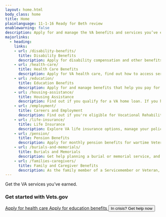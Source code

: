 ```yaml
---
layout: home.html
body_class: home
title: Home
plainlanguage: 11-1-16 Ready for Beth review
enablewarning: false
description: Apply for and manage the VA benefits and services you’ve earned as a Veteran, Servicemember, or family member—like health care, disability, education, and more.
majorlinks:
  - heading:
    links:
    - url: /disability-benefits/
      title: Disability Benefits
      description: Apply for disability compensation and other benefits for conditions related to your military service.
    - url: /health-care/
      title: Health Care Benefits
      description: Apply for VA health care, find out how to access services, and manage your health and benefits online.
    - url: /education/
      title: Education Benefits
      description: Apply for and manage benefits that help you pay for college and training programs.
    - url: /housing-assistance/
      title: Housing Assistance
      description: Find out if you qualify for a VA home loan. If you have a service-connected disability, find out if you qualify for a housing grant to help you live more independently.
    - url: /employment/
      title: Careers and Employment
      description: Find out if you're eligible for Vocational Rehabilitation and Employment (VR&E) services, get support for your Veteran-owned small business, and access other resources to help build your career skills and find a job.
    - url: /life-insurance/
      title: Life Insurance
      description: Explore VA life insurance options, manage your policy online, and file claims.
    - url: /pension/
      title: Pension Benefits
      description: Apply for monthly pension benefits for wartime Veterans and survivors.
    - url: /burials-and-memorials/
      title: Burials and Memorials
      description: Get help planning a burial or memorial service, and find out how to get survivor and dependent benefits.
    - url: /families-caregivers/
      title: Family and Caregiver Benefits
      description: As the family member of a Servicemember or Veteran, find out if you qualify for benefits like health care, VA-backed home loans, life insurance, or money to help pay for college. If you’re caring for a Veteran with disabilities, find out if you can get added support.
---
```

<div class="homepage-hero">
  <div class="homepage-hero-image usa-grid">
    <!-- Keep the white space here in order to force a line break. -->
    <div class="homepage-hero-title">Get the VA services
you’ve earned.</div>
  </div>
</div>

<div class="popular-container usa-grid-full">
<h3>Get started with Vets.gov</h3>
<div class="popular-container-links">
  <a href="/health-care/apply/" class="usa-button usa-button-secondary" onClick="recordEvent({ event: 'nav-main-healthcare' });">
    Apply for health care
  </a>

  <a href="/education/apply/" class="usa-button usa-button-secondary" onClick="recordEvent({ event: 'nav-main-education' });">
    Apply for education benefits
  </a>

  <button data-show="#modal-crisisline" class="va-overlay-trigger usa-button usa-button-secondary" onClick="recordEvent({ event: 'nav-main-vcl' });">
    In crisis? Get help now
  </button>
</div>
